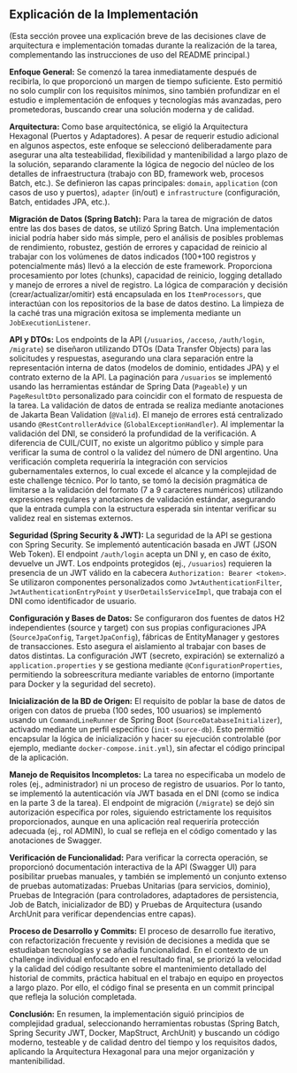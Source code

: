 ## Explicación de la Implementación

(Esta sección provee una explicación breve de las decisiones clave de arquitectura e implementación tomadas durante la realización de la tarea, complementando las instrucciones de uso del README principal.)

**Enfoque General:**
Se comenzó la tarea inmediatamente después de recibirla, lo que proporcionó un margen de tiempo suficiente. Esto permitió no solo cumplir con los requisitos mínimos, sino también profundizar en el estudio e implementación de enfoques y tecnologías más avanzadas, pero prometedoras, buscando crear una solución moderna y de calidad.

**Arquitectura:**
Como base arquitectónica, se eligió la Arquitectura Hexagonal (Puertos y Adaptadores). A pesar de requerir estudio adicional en algunos aspectos, este enfoque se seleccionó deliberadamente para asegurar una alta testeabilidad, flexibilidad y mantenibilidad a largo plazo de la solución, separando claramente la lógica de negocio del núcleo de los detalles de infraestructura (trabajo con BD, framework web, procesos Batch, etc.). Se definieron las capas principales: `domain`, `application` (con casos de uso y puertos), `adapter` (in/out) e `infrastructure` (configuración, Batch, entidades JPA, etc.).

**Migración de Datos (Spring Batch):**
Para la tarea de migración de datos entre las dos bases de datos, se utilizó Spring Batch. Una implementación inicial podría haber sido más simple, pero el análisis de posibles problemas de rendimiento, robustez, gestión de errores y capacidad de reinicio al trabajar con los volúmenes de datos indicados (100+100 registros y potencialmente más) llevó a la elección de este framework. Proporciona procesamiento por lotes (chunks), capacidad de reinicio, logging detallado y manejo de errores a nivel de registro. La lógica de comparación y decisión (crear/actualizar/omitir) está encapsulada en los `ItemProcessors`, que interactúan con los repositorios de la base de datos destino. La limpieza de la caché tras una migración exitosa se implementa mediante un `JobExecutionListener`.

**API y DTOs:**
Los endpoints de la API (`/usuarios`, `/acceso`, `/auth/login`, `/migrate`) se diseñaron utilizando DTOs (Data Transfer Objects) para las solicitudes y respuestas, asegurando una clara separación entre la representación interna de datos (modelos de dominio, entidades JPA) y el contrato externo de la API. La paginación para `/usuarios` se implementó usando las herramientas estándar de Spring Data (`Pageable`) y un `PageResultDto` personalizado para coincidir con el formato de respuesta de la tarea. La validación de datos de entrada se realiza mediante anotaciones de Jakarta Bean Validation (`@Valid`). El manejo de errores está centralizado usando `@RestControllerAdvice` (`GlobalExceptionHandler`).
Al implementar la validación del DNI, se consideró la profundidad de la verificación. A diferencia de CUIL/CUIT, no existe un algoritmo público y simple para verificar la suma de control o la validez del número de DNI argentino. Una verificación completa requeriría la integración con servicios gubernamentales externos, lo cual excede el alcance y la complejidad de este challenge técnico. Por lo tanto, se tomó la decisión pragmática de limitarse a la validación del formato (7 a 9 caracteres numéricos) utilizando expresiones regulares y anotaciones de validación estándar, asegurando que la entrada cumpla con la estructura esperada sin intentar verificar su validez real en sistemas externos.

**Seguridad (Spring Security & JWT):**
La seguridad de la API se gestiona con Spring Security. Se implementó autenticación basada en JWT (JSON Web Token). El endpoint `/auth/login` acepta un DNI y, en caso de éxito, devuelve un JWT. Los endpoints protegidos (ej., `/usuarios`) requieren la presencia de un JWT válido en la cabecera `Authorization: Bearer <token>`. Se utilizaron componentes personalizados como `JwtAuthenticationFilter`, `JwtAuthenticationEntryPoint` y `UserDetailsServiceImpl`, que trabaja con el DNI como identificador de usuario.

**Configuración y Bases de Datos:**
Se configuraron dos fuentes de datos H2 independientes (source y target) con sus propias configuraciones JPA (`SourceJpaConfig`, `TargetJpaConfig`), fábricas de EntityManager y gestores de transacciones. Esto asegura el aislamiento al trabajar con bases de datos distintas. La configuración JWT (secreto, expiración) se externalizó a `application.properties` y se gestiona mediante `@ConfigurationProperties`, permitiendo la sobreescritura mediante variables de entorno (importante para Docker y la seguridad del secreto).

**Inicialización de la BD de Origen:**
El requisito de poblar la base de datos de origen con datos de prueba (100 sedes, 100 usuarios) se implementó usando un `CommandLineRunner` de Spring Boot (`SourceDatabaseInitializer`), activado mediante un perfil específico (`init-source-db`). Esto permitió encapsular la lógica de inicialización y hacer su ejecución controlable (por ejemplo, mediante `docker-compose.init.yml`), sin afectar el código principal de la aplicación.

**Manejo de Requisitos Incompletos:**
La tarea no especificaba un modelo de roles (ej., administrador) ni un proceso de registro de usuarios. Por lo tanto, se implementó la autenticación vía JWT basada en el DNI (como se indica en la parte 3 de la tarea). El endpoint de migración (`/migrate`) se dejó sin autorización específica por roles, siguiendo estrictamente los requisitos proporcionados, aunque en una aplicación real requeriría protección adecuada (ej., rol ADMIN), lo cual se refleja en el código comentado y las anotaciones de Swagger.

**Verificación de Funcionalidad:**
Para verificar la correcta operación, se proporcionó documentación interactiva de la API (Swagger UI) para posibilitar pruebas manuales, y también se implementó un conjunto extenso de pruebas automatizadas: Pruebas Unitarias (para servicios, dominio), Pruebas de Integración (para controladores, adaptadores de persistencia, Job de Batch, inicializador de BD) y Pruebas de Arquitectura (usando ArchUnit para verificar dependencias entre capas).

**Proceso de Desarrollo y Commits:**
El proceso de desarrollo fue iterativo, con refactorización frecuente y revisión de decisiones a medida que se estudiaban tecnologías y se añadía funcionalidad. En el contexto de un challenge individual enfocado en el resultado final, se priorizó la velocidad y la calidad del código resultante sobre el mantenimiento detallado del historial de commits, práctica habitual en el trabajo en equipo en proyectos a largo plazo. Por ello, el código final se presenta en un commit principal que refleja la solución completada.

**Conclusión:**
En resumen, la implementación siguió principios de complejidad gradual, seleccionando herramientas robustas (Spring Batch, Spring Security JWT, Docker, MapStruct, ArchUnit) y buscando un código moderno, testeable y de calidad dentro del tiempo y los requisitos dados, aplicando la Arquitectura Hexagonal para una mejor organización y mantenibilidad.
